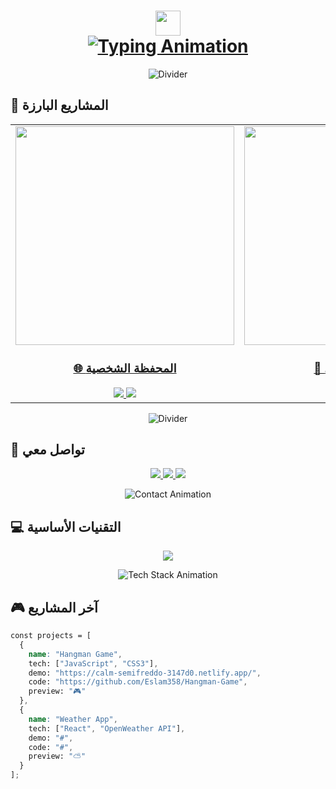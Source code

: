 <h1 align="center">
  <img src="https://raw.githubusercontent.com/Eslam358/Eslam358/main/wave.gif" width="40px">
  <br>
  <a href="https://git.io/typing-svg">
    <img src="https://readme-typing-svg.demolab.com?font=JetBrains+Mono&size=35&duration=3000&pause=1000&color=0EA5E9&center=true&vCenter=true&width=600&height=80&lines=%D9%85%D8%B1%D8%AD%D8%A8%D8%A7%D9%8B+%F0%9F%91%8B%D8%8C+%D8%A3%D9%86%D8%A7+%D8%A5%D8%B3%D9%84%D8%A7%D9%85+%D9%81%D8%A7%D9%8A%D8%B2;Front-End+Developer+%7C+React+%26+Next.js+%F0%9F%92%BB" alt="Typing Animation">
  </a>
</h1>

<div align="center">
  
![Divider](https://raw.githubusercontent.com/Eslam358/Eslam358/main/divider.gif)

</div>

## 🎨 **المشاريع البارزة**

<table align="center">
  <tr>
    <td width="400" align="center">
      <a href="https://portfolio-eslam.netlify.app/">
        <img src="https://raw.githubusercontent.com/Eslam358/Eslam358/main/portfolio-preview.gif" width="350">
        <br>
        <h3>🌐 المحفظة الشخصية</h3>
        <img src="https://img.shields.io/badge/React-61DAFB?style=flat&logo=react&logoColor=black">
        <img src="https://img.shields.io/badge/SCSS-CC6699?style=flat&logo=sass&logoColor=white">
      </a>
    </td>
    <td width="400" align="center">
      <a href="https://soft-market.netlify.app/">
        <img src="https://raw.githubusercontent.com/Eslam358/Eslam358/main/e-shop-preview.gif" width="350">
        <br>
        <h3>🛒 متجر إلكتروني</h3>
        <img src="https://img.shields.io/badge/Next.js-000000?style=flat&logo=nextdotjs&logoColor=white">
        <img src="https://img.shields.io/badge/TypeScript-3178C6?style=flat&logo=typescript&logoColor=white">
      </a>
    </td>
  </tr>
</table>

<div align="center">
  
![Divider](https://raw.githubusercontent.com/Eslam358/Eslam358/main/divider2.gif)

</div>

## 📱 **تواصل معي**

<p align="center">
  <a href="tel:+201002679358">
    <img src="https://img.shields.io/badge/-%D8%A7%D8%AA%D8%B5%D9%84_%D8%A8%D9%86%D8%A7-25D366?style=for-the-badge&logo=whatsapp&logoColor=white&labelColor=25D366&label=%2B20%201002%20679358&logoWidth=30">
  </a>
  
  <a href="mailto:eslam900aa@gmail.com">
    <img src="https://custom-icon-badges.demolab.com/badge/-Gmail-EA4335?style=for-the-badge&logo=mail.ru&logoColor=white">
  </a>
  
  <a href="https://www.linkedin.com/in/eslam-fayez-462181193">
    <img src="https://img.shields.io/badge/-LinkedIn-0A66C2?style=for-the-badge&logo=linkedin&logoColor=white">
  </a>
</p>

<div align="center">
  
![Contact Animation](https://raw.githubusercontent.com/Eslam358/Eslam358/main/contact.gif)

</div>

## 💻 **التقنيات الأساسية**

<p align="center">
  <img src="https://skillicons.dev/icons?i=react,nextjs,ts,js,html,css,tailwind,git,github,vscode,figma&perline=6&theme=light">
</p>

<div align="center">
  
![Tech Stack Animation](https://raw.githubusercontent.com/Eslam358/Eslam358/main/tech-stack.gif)

</div>

## 🎮 **آخر المشاريع**

```scss
const projects = [
  {
    name: "Hangman Game",
    tech: ["JavaScript", "CSS3"],
    demo: "https://calm-semifreddo-3147d0.netlify.app/",
    code: "https://github.com/Eslam358/Hangman-Game",
    preview: "🎮"
  },
  {
    name: "Weather App", 
    tech: ["React", "OpenWeather API"],
    demo: "#",
    code: "#",
    preview: "⛅"
  }
];
